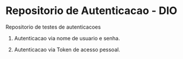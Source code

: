 # Repositorio de Autenticacao - DIO
Repositorio de testes de autenticacoes

1. Autenticacao via nome de usuario e senha. 

2. Autenticacao via Token de acesso pessoal.
